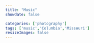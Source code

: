 ```yaml
---
title: "Music"
showdate: false

categories: ['photography']
tags: ['music','Columbia','Missouri']
resizeImages: false
---
```

